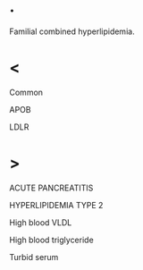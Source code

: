 # .

Familial combined hyperlipidemia.

# <

Common

APOB

LDLR

# >

ACUTE PANCREATITIS

HYPERLIPIDEMIA TYPE 2

High blood VLDL

High blood triglyceride

Turbid serum
